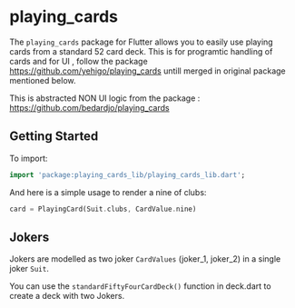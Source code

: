 # playing_cards

The `playing_cards` package for Flutter allows you to easily use playing cards from a standard 52 card deck. 
This is for programtic handling of cards and for UI , follow the package https://github.com/yehigo/playing_cards untill merged in original package mentioned below. 

This is abstracted NON UI logic from the package : https://github.com/bedardjo/playing_cards 

## Getting Started

To import:

```dart
import 'package:playing_cards_lib/playing_cards_lib.dart';
```

And here is a simple usage to render a nine of clubs:

```dart
card = PlayingCard(Suit.clubs, CardValue.nine)
```

## Jokers

Jokers are modelled as two joker `CardValues` (joker_1, joker_2) in a single joker `Suit`.

You can use the `standardFiftyFourCardDeck()` function in deck.dart to create a deck with two Jokers.

